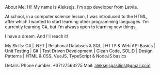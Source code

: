 About Me: 
Hi! My name is Aleksejs. I'm app developer from Latvia.

At school, in a computer science lesson, I was introduced to the HTML, after which I wanted to start learning other programming languages. I'm currently learning C#, but I'm always open to learning new things.

I have a dream. And I'll reach it!

My Skills:
C# | .NET | Relational Databses & SQL | HTTP & Web API Basics | Unit Testing | Git | Test Driven Development | Clean Code, SOLID | Design Patterns | HTML & CSS, VueJS, TypeScript & NodeJS basics

Details:
Phone number: +37127563275
Mail: aleksejsgasilins@gmail.com
